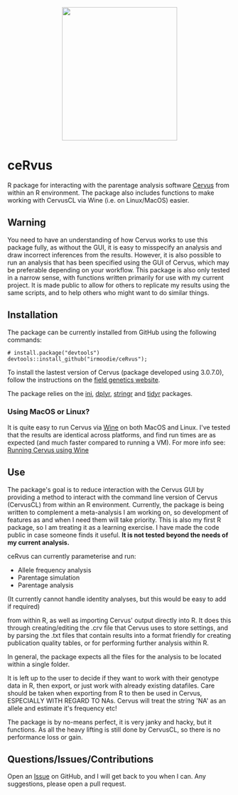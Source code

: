 <p align="center">
<img src="https://user-images.githubusercontent.com/38960700/211855393-96d482f1-e0ba-4393-bc83-328a69497111.png" width="259" height="300">
</p>

# ceRvus
R package for interacting with the parentage analysis software [Cervus](http://www.fieldgenetics.com/pages/aboutCervus_Overview.jsp) from within an R environment. The package also includes functions to make working with CervusCL via Wine (i.e. on Linux/MacOS) easier.

## Warning
You need to have an understanding of how Cervus works to use this package fully, as without the GUI, it is easy to misspecify an analysis and draw incorrect inferences from the results. However, it is also possible to run an analysis that has been specified using the GUI of Cervus, which may be preferable depending on your workflow. This package is also only tested in a narrow sense, with functions written primarily for use with my current project. It is made public to allow for others to replicate my results using the same scripts, and to help others who might want to do similar things.

## Installation
The package can be currently installed from GitHub using the following commands:
```
# install.package("devtools")
devtools::install_github("irmoodie/ceRvus");
```
To install the lastest version of Cervus (package developed using 3.0.7.0), follow the instructions on the [field genetics website](http://www.fieldgenetics.com/pages/aboutCervus_Overview.jsp).

The package relies on the [ini](https://github.com/dvdscripter/ini), [dplyr](https://github.com/tidyverse/dplyr), [stringr](https://github.com/tidyverse/stringr) and [tidyr](https://github.com/tidyverse/tidyr) packages.

### Using MacOS or Linux?

It is quite easy to run Cervus via [Wine](https://www.winehq.org/) on both MacOS and Linux. I've tested that the results are identical across platforms, and find run times are as expected (and much faster compared to running a VM). For more info see: [Running Cervus using Wine](https://github.com/irmoodie/ceRvus/blob/master/docs/CervusWine.md)

## Use
The package's goal is to reduce interaction with the Cervus GUI by providing a method to interact with the command line version of Cervus (CervusCL) from within an R environment. Currently, the package is being written to complement a meta-analysis I am working on, so development of features as and when I need them will take priority. This is also my first R package, so I am treating it as a learning exercise. I have made the code public in case someone finds it useful. **It is not tested beyond the needs of my current analysis.**

ceRvus can currently parameterise and run:

- Allele frequency analysis
- Parentage simulation
- Parentage analysis

(It currently cannot handle identity analyses, but this would be easy to add if required)

from within R, as well as importing Cervus' output directly into R. It does this through creating/editing the .crv file that Cervus uses to store settings, and by parsing the .txt files that contain results into a format friendly for creating publication quality tables, or for performing further analysis within R.

In general, the package expects all the files for the analysis to be located within a single folder.

It is left up to the user to decide if they want to work with their genotype data in R, then export, or just work with already existing datafiles. Care should be taken when exporting from R to then be used in Cervus, ESPECIALLY WITH REGARD TO NAs. Cervus will treat the string 'NA' as an allele and estimate it's frequency etc!

The package is by no-means perfect, it is very janky and hacky, but it functions. As all the heavy lifting is still done by CervusCL, so there is no performance loss or gain. 

## Questions/Issues/Contributions
Open an [Issue](https://github.com/irmoodie/ceRvus/issues) on GitHub, and I will get back to you when I can. Any suggestions, please open a pull request. 
